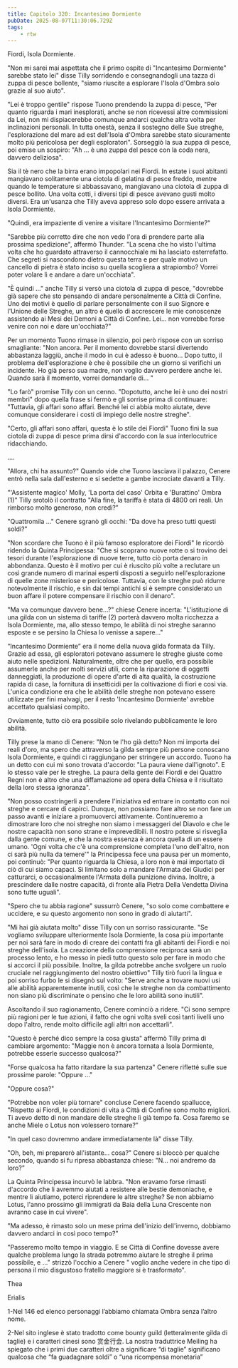 ```yaml
---
title: Capitolo 320: Incantesimo Dormiente
pubDate: 2025-08-07T11:30:06.729Z
tags:
    - rtw
---
```











Fiordi, Isola Dormiente.


"Non mi sarei mai aspettata che il primo ospite di "Incantesimo Dormiente" sarebbe stato lei" disse Tilly sorridendo e consegnandogli una tazza di zuppa di pesce bollente, "siamo riuscite a esplorare l'Isola d'Ombra solo grazie al suo aiuto".


"Lei è troppo gentile" rispose Tuono prendendo la zuppa di pesce, "Per quanto riguarda i mari inesplorati, anche se non ricevessi altre commissioni da Lei, non mi dispiacerebbe comunque andarci qualche altra volta per inclinazioni personali. In tutta onestà, senza il sostegno delle Sue streghe, l'esplorazione del mare ad est dell'Isola d'Ombra sarebbe stato sicuramente molto più pericolosa per degli esploratori". Sorseggiò la sua zuppa di pesce, poi emise un sospiro: "Ah ... è una zuppa del pesce con la coda nera, davvero deliziosa".


Sia il tè nero che la birra erano impopolari nei Fiordi. In estate i suoi abitanti mangiavano solitamente una ciotola di gelatina di pesce freddo, mentre quando le temperature si abbassavano, mangiavano una ciotola di zuppa di pesce bollito. Una volta cotti, i diversi tipi di pesce avevano gusti molto diversi. Era un'usanza che Tilly aveva appreso solo dopo essere arrivata a Isola Dormiente.


"Quindi, era impaziente di venire a visitare l'Incantesimo Dormiente?"


"Sarebbe più corretto dire che non vedo l'ora di prendere parte alla prossima spedizione", affermò Thunder. "La scena che ho visto l'ultima volta che ho guardato attraverso il cannocchiale mi ha lasciato esterrefatto. Che segreti si nascondono dietro questa terra e per quale motivo un cancello di pietra è stato inciso su quella scogliera a strapiombo? Vorrei poter volare lì e andare a dare un'occhiata".


"È quindi ..." anche Tilly si versò una ciotola di zuppa di pesce, "dovrebbe già sapere che sto pensando di andare personalmente a Città di Confine. Uno dei motivi è quello di parlare personalmente con il suo Signore e l'Unione delle Streghe, un altro è quello di accrescere le mie conoscenze assistendo ai Mesi dei Demoni a Città di Confine. Lei... non vorrebbe forse venire con noi e dare un'occhiata?"


Per un momento Tuono rimase in silenzio, poi però rispose con un sorriso smagliante: "Non ancora. Per il momento dovrebbe starsi divertendo abbastanza laggiù, anche il modo in cui è adesso è buono... Dopo tutto, il problema dell'esplorazione è che è possibile che un giorno si verifichi un incidente. Ho già perso sua madre, non voglio davvero perdere anche lei. Quando sarà il momento, vorrei domandarle di... "


"Lo farò" promise Tilly con un cenno. "Dopotutto, anche lei è uno dei nostri membri" dopo quella frase si fermò e gli sorrise prima di continuare: "Tuttavia, gli affari sono affari. Benché lei ci abbia molto aiutate, deve comunque considerare i costi di impiego delle nostre streghe".


"Certo, gli affari sono affari, questa è lo stile dei Fiordi" Tuono finì la sua ciotola di zuppa di pesce prima dirsi d'accordo con la sua interlocutrice ridacchiando.


....


"Allora, chi ha assunto?" Quando vide che Tuono lasciava il palazzo, Cenere entrò nella sala dall'esterno e si sedette a gambe incrociate davanti a Tilly.


"'Assistente magico' Molly, 'La porta del caso' Orbita e 'Burattino' Ombra (1)" Tilly srotolò il contratto "Alla fine, la tariffa è stata di 4800 ori reali. Un rimborso molto generoso, non credi?"


"Quattromila ..." Cenere sgranò gli occhi: "Da dove ha preso tutti questi soldi?"


"Non scordare che Tuono è il più famoso esploratore dei Fiordi" le ricordò ridendo la Quinta Principessa: "Che si scoprano nuove rotte o si trovino dei tesori durante l'esplorazione di nuove terre, tutto ciò porta denaro in abbondanza. Questo è il motivo per cui è riuscito più volte a reclutare un così grande numero di marinai esperti disposti a seguirlo nell'esplorazione di quelle zone misteriose e pericolose. Tuttavia, con le streghe può ridurre notevolmente il rischio, e sin dai tempi antichi si è sempre considerato un buon affare il potere compensare il rischio con il denaro".


"Ma va comunque davvero bene...?" chiese Cenere incerta: "L'istituzione di una gilda con un sistema di tariffe (2) porterà davvero molta ricchezza a Isola Dormiente, ma, allo stesso tempo, le abilità di noi streghe saranno esposte e se persino la Chiesa lo venisse a sapere..."


“Incantesimo Dormiente” era il nome della nuova gilda formata da Tilly. Grazie ad essa, gli esploratori potevano assumere le streghe giuste come aiuto nelle spedizioni. Naturalmente, oltre che per quello, era possibile assumerle anche per molti servizi utili, come la riparazione di oggetti danneggiati, la produzione di opere d'arte di alta qualità, la costruzione rapida di case, la fornitura di insetticidi per la coltivazione di fiori e così via. L'unica condizione era che le abilità delle streghe non potevano essere utilizzate per fini malvagi, per il resto 'Incantesimo Dormiente' avrebbe accettato qualsiasi compito.


Ovviamente, tutto ciò era possibile solo rivelando pubblicamente le loro abilità.


Tilly prese la mano di Cenere: "Non te l'ho già detto? Non mi importa dei reali d'oro, ma spero che attraverso la gilda sempre più persone conoscano Isola Dormiente, e quindi ci raggiungano per stringere un accordo. Tuono ha un detto con cui mi sono trovata d'accordo: "La paura viene dall'ignoto". E lo stesso vale per le streghe. La paura della gente dei Fiordi e dei Quattro Regni non è altro che una diffamazione ad opera della Chiesa e il risultato della loro stessa ignoranza".


"Non posso costringerli a prendere l'iniziativa ed entrare in contatto con noi streghe e cercare di capirci. Dunque, non possiamo fare altro se non fare un passo avanti e iniziare a promuoverci attivamente. Continueremo a dimostrare loro che noi streghe non siamo i messaggeri del Diavolo e che le nostre capacità non sono strane e imprevedibili. Il nostro potere si risveglia dalla gente comune, e che la nostra essenza è ancora quella di un essere umano. 'Ogni volta che c'è una comprensione completa l'uno dell'altro, non ci sarà più nulla da temere'" la Principessa fece una pausa per un momento, poi continuò: "Per quanto riguarda la Chiesa, a loro non è mai importato di ciò di cui siamo capaci. Si limitano solo a mandare l'Armata dei Giudici per catturarci, o occasionalmente l'Armata della punizione divina. Inoltre, a prescindere dalle nostre capacità, di fronte alla Pietra Della Vendetta Divina sono tutte uguali".


"Spero che tu abbia ragione" sussurrò Cenere, "so solo come combattere e uccidere, e su questo argomento non sono in grado di aiutarti".


"Mi hai già aiutata molto" disse Tilly con un sorriso rassicurante. "Se vogliamo sviluppare ulteriormente Isola Dormiente, la cosa più importante per noi sarà fare in modo di creare dei contatti fra gli abitanti dei Fiordi e noi streghe dell'isola. La creazione della comprensione reciproca sarà un processo lento, e ho messo in piedi tutto questo solo per fare in modo che si accorci il più possibile. Inoltre, la gilda potrebbe anche svolgere un ruolo cruciale nel raggiungimento del nostro obiettivo" Tilly tirò fuori la lingua e poi sorriso furbo le si disegnò sul volto: "Serve anche a trovare nuovi usi alle abilità apparentemente inutili, così che le streghe non da combattimento non siano più discriminate o pensino che le loro abilità sono inutili".


Ascoltando il suo ragionamento, Cenere cominciò a ridere. "Ci sono sempre più ragioni per le tue azioni, il fatto che ogni volta sveli così tanti livelli uno dopo l'altro, rende molto difficile agli altri non accettarli".


"Questo è perché dico sempre la cosa giusta" affermò Tilly prima di cambiare argomento: "Maggie non è ancora tornata a Isola Dormiente, potrebbe esserle successo qualcosa?"


"Forse qualcosa ha fatto ritardare la sua partenza" Cenere rifletté sulle sue prossime parole: "Oppure ..."


"Oppure cosa?"


"Potrebbe non voler più tornare" concluse Cenere facendo spallucce, "Rispetto ai Fiordi, le condizioni di vita a Città di Confine sono molto migliori. Ti avevo detto di non mandare delle streghe lì già tempo fa. Cosa faremo se anche Miele o Lotus non volessero tornare?"


"In quel caso dovremmo andare immediatamente là" disse Tilly.


"Oh, beh, mi preparerò all'istante... cosa?"  Cenere si bloccò per qualche secondo, quando si fu ripresa abbastanza chiese: "N... noi andremo da loro?”


La Quinta Principessa incurvò le labbra. "Non eravamo forse rimasti d'accordo che li avremmo aiutati a resistere alle bestie demoniache, e mentre li aiutiamo, poterci riprendere le altre streghe? Se non abbiamo Lotus, l'anno prossimo gli immigrati da Baia della Luna Crescente non avranno case in cui vivere".


"Ma adesso, è rimasto solo un mese prima dell'inizio dell'inverno, dobbiamo davvero andarci in così poco tempo?"


"Passeremo molto tempo in viaggio. E se Città di Confine dovesse avere qualche problema lungo la strada potremmo aiutare le streghe il prima possibile, e ..." strizzò l'occhio a Cenere " voglio anche vedere in che tipo di persona il mio disgustoso fratello maggiore si è trasformato".


Thea


 


 Erialis 


1-Nel 146 ed elenco personaggi l’abbiamo chiamata Ombra senza l’altro nome.


2-Nel sito inglese è stato tradotto come bounty guild (letteralmente gilda di taglie) e i caratteri cinesi sono 赏金行会. La nostra traduttrice Meiling ha spiegato che i primi due caratteri oltre a significare “di taglie” significano qualcosa che “fa guadagnare soldi” o “una ricompensa monetaria” 


 
                                


                                



